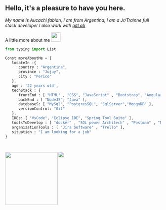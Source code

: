 ## Hello, it's a pleasure to have you here. 

<p><em>
My name is Aucachi fabian, I am from Argentina, I am a Jr/Trainne full stack developer
I also work with  <a href="https://gitlab.com/AucachiFabian">gitLab</a><br>
</em></p>

A little more about me <img src="https://media.giphy.com/media/WUlplcMpOCEmTGBtBW/giphy.gif" width="30"> 
```python
from typing import List

Const moreAboutMe = {
   locateIn :{
      country : "Argentina",
      province : "Jujuy", 
      city : "Perico"
   },
   age : '22 years old',
   techStack : {
      frontEnd : [ "HTML" , "CSS", "JavaScript" , "Bootstrap", "Angular" ],
      backEnd : [ "NodeJS", "Java" ],
      datebaseS: [ "MySql", "PostgresSQL", "SqlServer","MongoDB" ],
      versionControl: "Git"
   },
   IDEs: [ "VsCode", "Eclipse IDE", "Spring Tool Suite" ],
   toolsToDevelop : [ "docker" , "SQL power Architech" , "Postman" , "Mobirise" , "MobaXterm" ],
   organizationTools : [ "Jira Software" , "Trello" ],
   situation : "I am looking for a job"
}

    

```

<div>
<img height="170"  align="left" src="https://github-readme-stats.vercel.app/api?username=aucachifabian&theme=tokyonight&show_icons=true&count_private=true&include_all_commits=true" />
<img src="https://github-readme-stats.vercel.app/api/top-langs/?username=aucachifabian&hide=jupyter%20notebook&theme=tokyonight&langs_count=6&layout=compact" />
</div>
